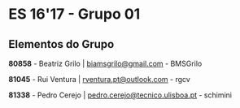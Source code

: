 # ES 16'17 - Grupo 01

## Elementos do Grupo

**80858** - Beatriz Grilo | biamsgrilo@gmail.com - BMSGrilo

**81045** - Rui Ventura | rventura.pt@outlook.com - rgcv

**81338** - Pedro Cerejo | pedro.cerejo@tecnico.ulisboa.pt - schimini
